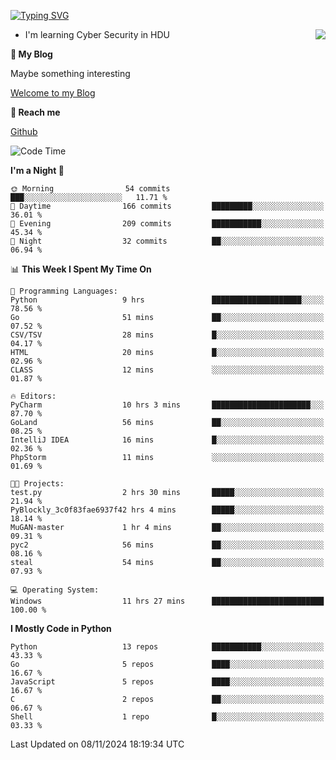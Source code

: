 [![Typing SVG](https://readme-typing-svg.herokuapp.com?font=Fira+Code&pause=1000&random=false&width=450&height=60&lines=Hello+%F0%9F%91%8B%F0%9F%8F%BB;I'm+JBNRZ)](https://git.io/typing-svg)

<a href="#">
  <img align="right" src="https://github-readme-stats.vercel.app/api?username=JBNRZ&show_icons=true&bg_color=15,f2f7fd,E0EAFC" />
</a>

- I'm learning Cyber Security in HDU

 **🌱 My Blog**

Maybe something interesting

[Welcome to my Blog](https://jbnrz.com.cn/)

 **💬 Reach me** 

[Github](https://github.com/JBNRZ)


<!--START_SECTION:waka-->
![Code Time](http://img.shields.io/badge/Code%20Time-734%20hrs%2016%20mins-blue)

**I'm a Night 🦉** 

```text
🌞 Morning                54 commits          ███░░░░░░░░░░░░░░░░░░░░░░   11.71 % 
🌆 Daytime                166 commits         █████████░░░░░░░░░░░░░░░░   36.01 % 
🌃 Evening                209 commits         ███████████░░░░░░░░░░░░░░   45.34 % 
🌙 Night                  32 commits          ██░░░░░░░░░░░░░░░░░░░░░░░   06.94 % 
```


📊 **This Week I Spent My Time On** 

```text
💬 Programming Languages: 
Python                   9 hrs               ████████████████████░░░░░   78.56 % 
Go                       51 mins             ██░░░░░░░░░░░░░░░░░░░░░░░   07.52 % 
CSV/TSV                  28 mins             █░░░░░░░░░░░░░░░░░░░░░░░░   04.17 % 
HTML                     20 mins             █░░░░░░░░░░░░░░░░░░░░░░░░   02.96 % 
CLASS                    12 mins             ░░░░░░░░░░░░░░░░░░░░░░░░░   01.87 % 

🔥 Editors: 
PyCharm                  10 hrs 3 mins       ██████████████████████░░░   87.70 % 
GoLand                   56 mins             ██░░░░░░░░░░░░░░░░░░░░░░░   08.25 % 
IntelliJ IDEA            16 mins             █░░░░░░░░░░░░░░░░░░░░░░░░   02.36 % 
PhpStorm                 11 mins             ░░░░░░░░░░░░░░░░░░░░░░░░░   01.69 % 

🐱‍💻 Projects: 
test.py                  2 hrs 30 mins       █████░░░░░░░░░░░░░░░░░░░░   21.94 % 
PyBlockly_3c0f83fae6937f42 hrs 4 mins        █████░░░░░░░░░░░░░░░░░░░░   18.14 % 
MuGAN-master             1 hr 4 mins         ██░░░░░░░░░░░░░░░░░░░░░░░   09.31 % 
pyc2                     56 mins             ██░░░░░░░░░░░░░░░░░░░░░░░   08.16 % 
steal                    54 mins             ██░░░░░░░░░░░░░░░░░░░░░░░   07.93 % 

💻 Operating System: 
Windows                  11 hrs 27 mins      █████████████████████████   100.00 % 
```

**I Mostly Code in Python** 

```text
Python                   13 repos            ███████████░░░░░░░░░░░░░░   43.33 % 
Go                       5 repos             ████░░░░░░░░░░░░░░░░░░░░░   16.67 % 
JavaScript               5 repos             ████░░░░░░░░░░░░░░░░░░░░░   16.67 % 
C                        2 repos             ██░░░░░░░░░░░░░░░░░░░░░░░   06.67 % 
Shell                    1 repo              █░░░░░░░░░░░░░░░░░░░░░░░░   03.33 % 
```




 Last Updated on 08/11/2024 18:19:34 UTC
<!--END_SECTION:waka-->
